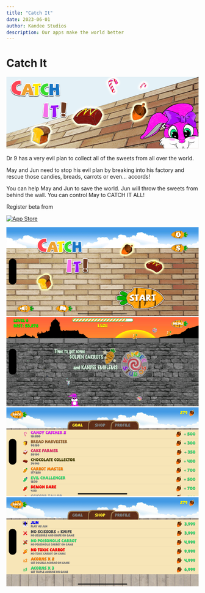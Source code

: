 ```yaml
---
title: "Catch It"
date: 2023-06-01
author: Kandee Studios
description: Our apps make the world better
---
```


# Catch It

![Banner](/docs/assets/catch_it/cover_art.png)

Dr 9 has a very evil plan to collect all of the sweets from all over the world.

May and Jun need to stop his evil plan by breaking into his factory and rescue those candies, breads, carrots or even... accords!

You can help May and Jun to save the world. Jun will throw the sweets from behind the wall. You can control May to CATCH IT ALL!

Register beta from

[![App Store](https://img.shields.io/badge/App_Store-0D96F6?style=for-the-badge&logo=app-store&logoColor=white)](mailto:support@kandee.world)

![Screenshot1](/docs/assets/catch_it/screenshot_1.png) ![Screenshot2](/docs/assets/catch_it/screenshot_2.png) ![Screenshot3](/docs/assets/catch_it/screenshot_3.png) ![Screenshot4](/docs/assets/catch_it/screenshot_4.png)